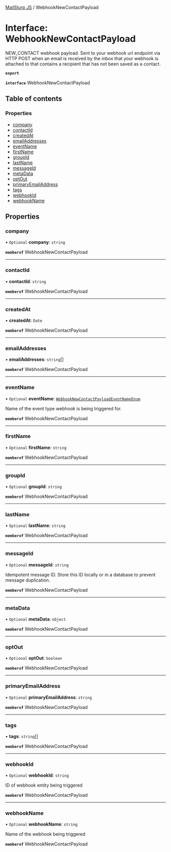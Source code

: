 [MailSlurp JS](../README.md) / WebhookNewContactPayload

# Interface: WebhookNewContactPayload

NEW_CONTACT webhook payload. Sent to your webhook url endpoint via HTTP POST when an email is received by the inbox that your webhook is attached to that contains a recipient that has not been saved as a contact.

**`export`**

**`interface`** WebhookNewContactPayload

## Table of contents

### Properties

- [company](WebhookNewContactPayload.md#company)
- [contactId](WebhookNewContactPayload.md#contactid)
- [createdAt](WebhookNewContactPayload.md#createdat)
- [emailAddresses](WebhookNewContactPayload.md#emailaddresses)
- [eventName](WebhookNewContactPayload.md#eventname)
- [firstName](WebhookNewContactPayload.md#firstname)
- [groupId](WebhookNewContactPayload.md#groupid)
- [lastName](WebhookNewContactPayload.md#lastname)
- [messageId](WebhookNewContactPayload.md#messageid)
- [metaData](WebhookNewContactPayload.md#metadata)
- [optOut](WebhookNewContactPayload.md#optout)
- [primaryEmailAddress](WebhookNewContactPayload.md#primaryemailaddress)
- [tags](WebhookNewContactPayload.md#tags)
- [webhookId](WebhookNewContactPayload.md#webhookid)
- [webhookName](WebhookNewContactPayload.md#webhookname)

## Properties

### company

• `Optional` **company**: `string`

**`memberof`** WebhookNewContactPayload

___

### contactId

• **contactId**: `string`

**`memberof`** WebhookNewContactPayload

___

### createdAt

• **createdAt**: `Date`

**`memberof`** WebhookNewContactPayload

___

### emailAddresses

• **emailAddresses**: `string`[]

**`memberof`** WebhookNewContactPayload

___

### eventName

• `Optional` **eventName**: [`WebhookNewContactPayloadEventNameEnum`](../enums/WebhookNewContactPayloadEventNameEnum.md)

Name of the event type webhook is being triggered for.

**`memberof`** WebhookNewContactPayload

___

### firstName

• `Optional` **firstName**: `string`

**`memberof`** WebhookNewContactPayload

___

### groupId

• `Optional` **groupId**: `string`

**`memberof`** WebhookNewContactPayload

___

### lastName

• `Optional` **lastName**: `string`

**`memberof`** WebhookNewContactPayload

___

### messageId

• `Optional` **messageId**: `string`

Idempotent message ID. Store this ID locally or in a database to prevent message duplication.

**`memberof`** WebhookNewContactPayload

___

### metaData

• `Optional` **metaData**: `object`

**`memberof`** WebhookNewContactPayload

___

### optOut

• `Optional` **optOut**: `boolean`

**`memberof`** WebhookNewContactPayload

___

### primaryEmailAddress

• `Optional` **primaryEmailAddress**: `string`

**`memberof`** WebhookNewContactPayload

___

### tags

• **tags**: `string`[]

**`memberof`** WebhookNewContactPayload

___

### webhookId

• `Optional` **webhookId**: `string`

ID of webhook entity being triggered

**`memberof`** WebhookNewContactPayload

___

### webhookName

• `Optional` **webhookName**: `string`

Name of the webhook being triggered

**`memberof`** WebhookNewContactPayload
